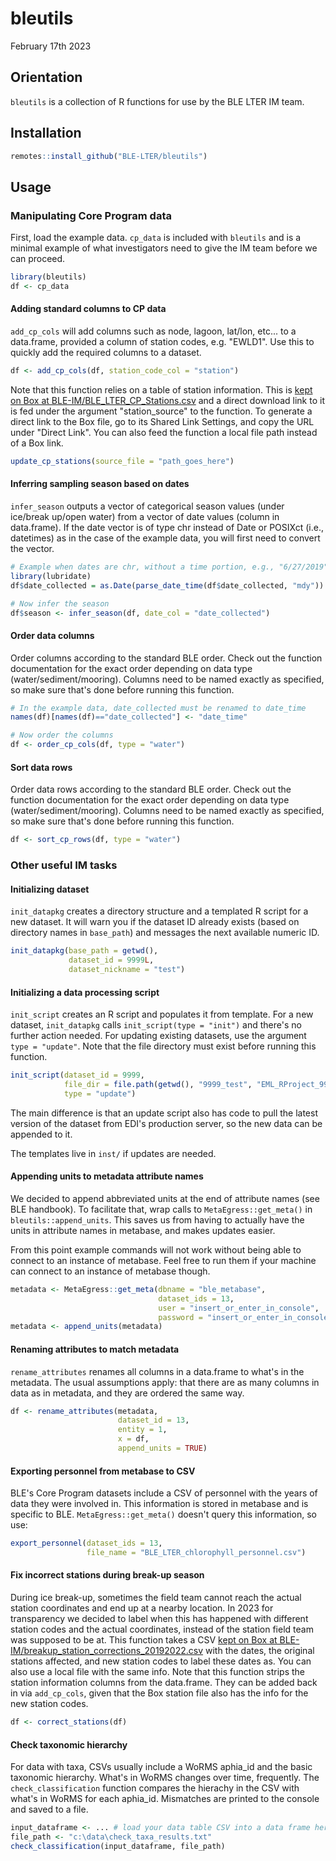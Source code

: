 # bleutils

February 17th 2023

## Orientation

`bleutils` is a collection of R functions for use by the BLE LTER IM team.

## Installation

```r
remotes::install_github("BLE-LTER/bleutils")
```

## Usage

### Manipulating Core Program data

First, load the example data. `cp_data` is included with `bleutils` and is a minimal example of what investigators need to give the IM team before we can proceed.

```r
library(bleutils)
df <- cp_data
```

#### Adding standard columns to CP data

`add_cp_cols` will add columns such as node, lagoon, lat/lon, etc... to a data.frame, provided a column of station codes, e.g. "EWLD1". Use this to quickly add the required columns to a dataset.

```r
df <- add_cp_cols(df, station_code_col = "station")
```

Note that this function relies on a table of station information. This is [kept on Box at BLE-IM/BLE_LTER_CP_Stations.csv](https://utexas.app.box.com/file/1092468994724?s=sjt5phkdpyx9vsvpvcss461562vb5wsw) and a direct download link to it is fed under the argument "station_source" to the function. To generate a direct link to the Box file, go to its Shared Link Settings, and copy the URL under "Direct Link". You can also feed the function a local file path instead of a Box link.

```r
update_cp_stations(source_file = "path_goes_here")
```

#### Inferring sampling season based on dates

`infer_season` outputs a vector of categorical season values (under ice/break up/open water) from a vector of date values (column in data.frame).
If the date vector is of type chr instead of Date or POSIXct (i.e., datetimes) as in the case of the example data, you will first need to convert the vector.

```r
# Example when dates are chr, without a time portion, e.g., "6/27/2019"
library(lubridate)
df$date_collected = as.Date(parse_date_time(df$date_collected, "mdy"))

# Now infer the season
df$season <- infer_season(df, date_col = "date_collected")
```

#### Order data columns

Order columns according to the standard BLE order. Check out the function documentation for the exact order depending on data type (water/sediment/mooring).
Columns need to be named exactly as specified, so make sure that's done before running this function.

```r
# In the example data, date_collected must be renamed to date_time
names(df)[names(df)=="date_collected"] <- "date_time"

# Now order the columns
df <- order_cp_cols(df, type = "water")
```

#### Sort data rows

Order data rows according to the standard BLE order. Check out the function documentation for the exact order depending on data type (water/sediment/mooring). Columns need to be named exactly as specified, so make sure that's done before running this function.

```r
df <- sort_cp_rows(df, type = "water")
```

### Other useful IM tasks

#### Initializing dataset

`init_datapkg` creates a directory structure and a templated R script for a new dataset. It will warn you if the dataset ID already exists (based on directory names in `base_path`) and messages the next available numeric ID.

```r
init_datapkg(base_path = getwd(),
             dataset_id = 9999L,
             dataset_nickname = "test")
```

#### Initializing a data processing script

`init_script` creates an R script and populates it from template. For a new dataset, `init_datapkg` calls `init_script(type = "init")` and there's no further action needed. For updating existing datasets, use the argument `type = "update"`.
Note that the file directory must exist before running this function.

```r
init_script(dataset_id = 9999,
            file_dir = file.path(getwd(), "9999_test", "EML_RProject_9999", "2022"), 
            type = "update")
```

The main difference is that an update script also has code to pull the latest version of the dataset from EDI's production server, so the new data can be appended to it.

The templates live in `inst/` if updates are needed.

#### Appending units to metadata attribute names

We decided to append abbreviated units at the end of attribute names (see BLE handbook). To facilitate that, wrap calls to `MetaEgress::get_meta()` in `bleutils::append_units`. This saves us from having to actually have the units in attribute names in metabase, and makes updates easier.

From this point example commands will not work without being able to connect to an instance of metabase. Feel free to run them if your machine can connect to an instance of metabase though.

```r
metadata <- MetaEgress::get_meta(dbname = "ble_metabase",
                                 dataset_ids = 13, 
                                 user = "insert_or_enter_in_console", 
                                 password = "insert_or_enter_in_console")
metadata <- append_units(metadata)
```

#### Renaming attributes to match metadata

`rename_attributes` renames all columns in a data.frame to what's in the metadata. The usual assumptions apply: that there are as many columns in data as in metadata, and they are ordered the same way.

```r
df <- rename_attributes(metadata,
                        dataset_id = 13,
                        entity = 1,
                        x = df,
                        append_units = TRUE)
```

#### Exporting personnel from metabase to CSV

BLE's Core Program datasets include a CSV of personnel with the years of data they were involved in. This information is stored in metabase and is specific to BLE. `MetaEgress::get_meta()` doesn't query this information, so use:

```r
export_personnel(dataset_ids = 13,
                 file_name = "BLE_LTER_chlorophyll_personnel.csv")
```

#### Fix incorrect stations during break-up season

During ice break-up, sometimes the field team cannot reach the actual station coordinates and end up at a nearby location. In 2023 for transparency we decided to label when this has happened with different station codes and the actual coordinates, instead of the station field team was supposed to be at. This function takes a CSV [kept on Box at BLE-IM/breakup_station_corrections_20192022.csv](https://utexas.app.box.com/file/1092468994724?s=sjt5phkdpyx9vsvpvcss461562vb5wsw) with the dates, the original stations affected, and new station codes to label these dates as. You can also use a local file with the same info. Note that this function strips the station information columns from the data.frame. They can be added back in via `add_cp_cols`, given that the Box station file also has the info for the new station codes. 

```r
df <- correct_stations(df)
```

#### Check taxonomic hierarchy

For data with taxa, CSVs usually include a WoRMS aphia_id and the basic taxonomic hierarchy. What's in WoRMS changes over time, frequently. The `check_classification` function compares the hierachy in the CSV with what's in WoRMS for each aphia_id. Mismatches are printed to the console and saved to a file. 

```r
input_dataframe <- ... # load your data table CSV into a data frame here
file_path <- "c:\data\check_taxa_results.txt"
check_classification(input_dataframe, file_path)
```
